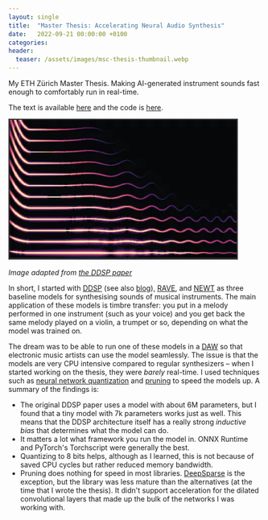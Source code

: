 ```yaml
---
layout: single
title:  "Master Thesis: Accelerating Neural Audio Synthesis"
date:   2022-09-21 00:00:00 +0100
categories:
header:
  teaser: /assets/images/msc-thesis-thumbnail.webp
---
```


My ETH Zürich Master Thesis.
Making AI-generated instrument sounds fast enough to comfortably run in real-time.

The text is available [here](https://www.research-collection.ethz.ch/bitstream/handle/20.500.11850/571861/2/Volhejn_Vaclav.pdf)
and the code is [here](https://github.com/vvolhejn/thesis/).

![Thumbnail](/assets/images/msc-thesis-thumbnail.webp)

_Image adapted from [the DDSP paper](https://arxiv.org/abs/2001.04643)_

In short, I started with [DDSP](https://arxiv.org/abs/2001.04643) (see also [blog](https://magenta.tensorflow.org/ddsp)),
[RAVE](https://arxiv.org/abs/2111.05011),
and [NEWT](https://arxiv.org/abs/2107.05050)
as three baseline models for synthesising sounds of musical instruments.
The main application of these models is timbre transfer: you put in a melody performed in one instrument (such as your voice)
and you get back the same melody played on a violin, a trumpet or so, depending on what the model was trained on.

The dream was to be able to run one of these models in a [DAW](https://en.wikipedia.org/wiki/Digital_audio_workstation)
so that electronic music artists can use the model seamlessly.
The issue is that the models are very CPU intensive compared to regular synthesizers – when I started working on the thesis, they were _barely_ real-time.
I used techniques such as [neural network quantization](https://arxiv.org/abs/2103.13630) and [pruning](https://arxiv.org/pdf/2102.00554.pdf) to speed the models up.
A summary of the findings is:
- The original DDSP paper uses a model with about 6M parameters, but I found that a tiny model with 7k parameters works just as well. This means that the DDSP architecture itself has a really strong _inductive bias_ that determines what the model can do.
- It matters a lot what framework you run the model in. ONNX Runtime and PyTorch's Torchscript were generally the best.
- Quantizing to 8 bits helps, although as I learned, this is not because of saved CPU cycles but rather reduced memory bandwidth.
- Pruning does nothing for speed in most libraries. [DeepSparse](https://github.com/neuralmagic/deepsparse/) is the exception, but the library was less mature than the alternatives (at the time that I wrote the thesis). It didn't support acceleration for the dilated convolutional layers that made up the bulk of the networks I was working with.